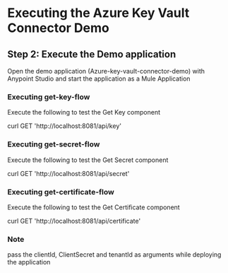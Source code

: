 # Executing the Azure Key Vault Connector Demo


## Step 2: Execute the Demo application

Open the demo application (Azure-key-vault-connector-demo) with Anypoint Studio and start the application as a Mule Application

### Executing get-key-flow

Execute the following to test the Get Key component

curl GET 'http://localhost:8081/api/key'

### Executing get-secret-flow

Execute the following to test the Get Secret component

curl GET 'http://localhost:8081/api/secret'

### Executing get-certificate-flow

Execute the following to test the Get Certificate component

curl GET 'http://localhost:8081/api/certificate'

### Note

pass the clientId, ClientSecret and tenantId as arguments while deploying the application
